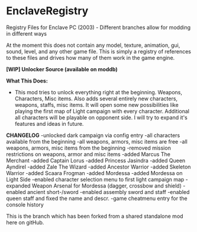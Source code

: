 # EnclaveRegistry
Registry Files for Enclave PC (2003) - Different branches allow for modding in different ways

At the moment this does not contain any model, texture, animation, gui, sound, level, and any other game file. 
This is simply a registry of references to these files and drives how many of them work in the game engine. 


**[WIP] Unlocker Source (available on moddb)**

**What This Does:**
- This mod tries to unlock everything right at the beginning. Weapons, Characters, Misc items. Also adds several entirely new characters, weapons, staffs, misc items.
It will open some new possibilities like playing the first map of Light campaign with every character. Additional all characters will be playable on opponent side.
I will try to expand it's features and ideas in future.

**CHANGELOG**
-unlocked dark campaign via config entry
-all characters available from the beginning
-all weapons, armors, misc items are free
-all weapons, armors, misc items from the beginning
-removed mission restrictions on weapons, armor and misc items
-added Marcus The Merchant
-added Captain Lorus
-added Princess Jasindra
-added Queen Ayndirel
-added Zale The Wizard
-added Ancestor Warrior
-added Skeleton Warrior
-added Scaara Frogman
-added Mordessa
-added Mordessa on Light Side
-enabled character selection menu to first light campaign map
-expanded Weapon Arsenal for Mordessa (dagger, crossbow and shield)
-enabled ancient short-/sword
-enabled assembly sword and staff
-enabled queen staff and fixed the name and descr.
-game cheatmenu entry for the console history

This is the branch which has been forked from a shared standalone mod here on gitHub.
